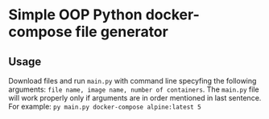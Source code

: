 # Simple OOP Python docker-compose file generator

## Usage
Download files and run ```main.py``` with command line specyfing the following arguments: ```file name, image name, number of containers```. The ```main.py``` file will work properly only if arguments are in order mentioned in last sentence.
For example:
```py main.py docker-compose alpine:latest 5```
